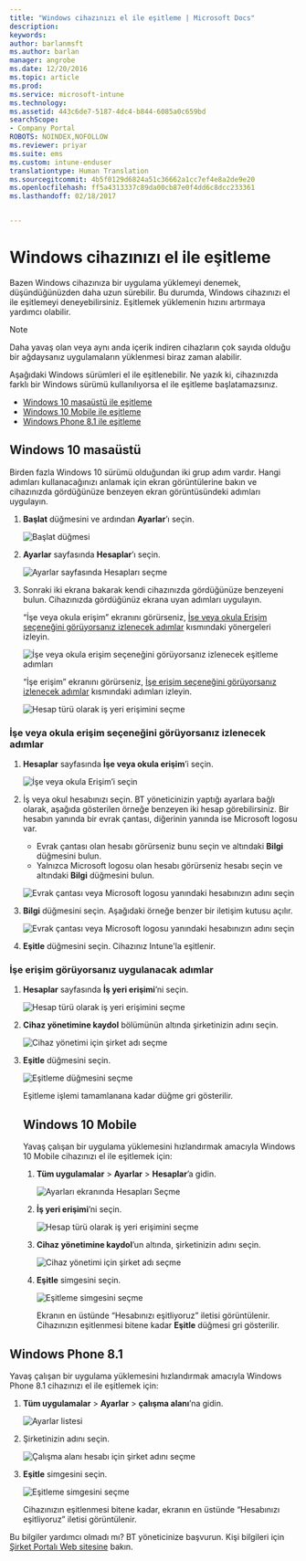 ```yaml
---
title: "Windows cihazınızı el ile eşitleme | Microsoft Docs"
description: 
keywords: 
author: barlanmsft
ms.author: barlan
manager: angrobe
ms.date: 12/20/2016
ms.topic: article
ms.prod: 
ms.service: microsoft-intune
ms.technology: 
ms.assetid: 443c6de7-5187-4dc4-b844-6085a0c659bd
searchScope:
- Company Portal
ROBOTS: NOINDEX,NOFOLLOW
ms.reviewer: priyar
ms.suite: ems
ms.custom: intune-enduser
translationtype: Human Translation
ms.sourcegitcommit: 4b5f0129d6824a51c36662a1cc7ef4e8a2de9e20
ms.openlocfilehash: ff5a4313337c89da00cb87e0f4dd6c8dcc233361
ms.lasthandoff: 02/18/2017


---
```


# <a name="sync-your-windows-device-manually"></a>Windows cihazınızı el ile eşitleme

Bazen Windows cihazınıza bir uygulama yüklemeyi denemek, düşündüğünüzden daha uzun sürebilir. Bu durumda, Windows cihazınızı el ile eşitlemeyi deneyebilirsiniz. Eşitlemek yüklemenin hızını artırmaya yardımcı olabilir.

> [!Note]
> Daha yavaş olan veya aynı anda içerik indiren cihazların çok sayıda olduğu bir ağdaysanız uygulamaların yüklenmesi biraz zaman alabilir.

Aşağıdaki Windows sürümleri el ile eşitlenebilir. Ne yazık ki, cihazınızda farklı bir Windows sürümü kullanılıyorsa el ile eşitleme başlatamazsınız.

* [Windows 10 masaüstü ile eşitleme](#windows-10-desktop)
* [Windows 10 Mobile ile eşitleme](#windows-10-mobile)
* [Windows Phone 8.1 ile eşitleme](#windows-phone-81)

## <a name="windows-10-desktop"></a>Windows 10 masaüstü
Birden fazla Windows 10 sürümü olduğundan iki grup adım vardır. Hangi adımları kullanacağınızı anlamak için ekran görüntülerine bakın ve cihazınızda gördüğünüze benzeyen ekran görüntüsündeki adımları uygulayın.

1. **Başlat** düğmesini ve ardından **Ayarlar**’ı seçin.

    ![Başlat düğmesi](./media/win10pc-sync-1-start-button.png)

2. **Ayarlar** sayfasında **Hesaplar**’ı seçin.

    ![Ayarlar sayfasında Hesapları seçme](./media/win10pc-sync-2-settings-accounts.png)

3. Sonraki iki ekrana bakarak kendi cihazınızda gördüğünüze benzeyeni bulun. Cihazınızda gördüğünüz ekrana uyan adımları uygulayın.

    “İşe veya okula erişim” ekranını görürseniz, [İşe veya okula Erişim seçeneğini görüyorsanız izlenecek adımlar](#steps-to-follow-if-you-see-access-work-or-school) kısmındaki yönergeleri izleyin.

    ![İşe veya okula erişim seçeneğini görüyorsanız izlenecek eşitleme adımları](./media/w10-enroll-rs1-connect-to-work-or-school.png)

    “İşe erişim” ekranını görürseniz, [İşe erişim seçeneğini görüyorsanız izlenecek adımlar](#steps-to-follow-if-you-see-your-account) kısmındaki adımları izleyin.

    ![Hesap türü olarak iş yeri erişimini seçme](./media/win10pc-sync-3-work-access.png)

### <a name="steps-to-follow-if-you-see-access-work-or-school"></a>İşe veya okula erişim seçeneğini görüyorsanız izlenecek adımlar

1. **Hesaplar** sayfasında **İşe veya okula erişim**’i seçin.

    ![İşe veya okula Erişim’i seçin](./media/w10-enroll-rs1-connect-to-work-or-school.png)

2. İş veya okul hesabınızı seçin. BT yöneticinizin yaptığı ayarlara bağlı olarak, aşağıda gösterilen örneğe benzeyen iki hesap görebilirsiniz. Bir hesabın yanında bir evrak çantası, diğerinin yanında ise Microsoft logosu var.

    - Evrak çantası olan hesabı görürseniz bunu seçin ve altındaki **Bilgi** düğmesini bulun.
    - Yalnızca Microsoft logosu olan hesabı görürseniz hesabı seçin ve altındaki **Bilgi** düğmesini bulun.

    ![Evrak çantası veya Microsoft logosu yanındaki hesabınızın adını seçin](./media/win10pc-rs1-sync-info-button.png)

3. **Bilgi** düğmesini seçin. Aşağıdaki örneğe benzer bir iletişim kutusu açılır.

    ![Evrak çantası veya Microsoft logosu yanındaki hesabınızın adını seçin](./media/win10pc-rs1-sync-button.png)

4. **Eşitle** düğmesini seçin. Cihazınız Intune'la eşitlenir.

### <a name="steps-to-follow-if-you-see-work-access"></a>İşe erişim görüyorsanız uygulanacak adımlar

1. **Hesaplar** sayfasında **İş yeri erişimi**’ni seçin.

    ![Hesap türü olarak iş yeri erişimini seçme](./media/win10pc-sync-3-work-access.png)

2. **Cihaz yönetimine kaydol** bölümünün altında şirketinizin adını seçin.

    ![Cihaz yönetimi için şirket adı seçme](./media/win10pc-sync-4-tap-com-name.png)

3. **Eşitle** düğmesini seçin.

    ![Eşitleme düğmesini seçme](./media/win10pc-sync-5-tap-sync.png)

   Eşitleme işlemi tamamlanana kadar düğme gri gösterilir.

   ## <a name="windows-10-mobile"></a>Windows 10 Mobile
   Yavaş çalışan bir uygulama yüklemesini hızlandırmak amacıyla Windows 10 Mobile cihazınızı el ile eşitlemek için:

   1. **Tüm uygulamalar** > **Ayarlar** > **Hesaplar**’a gidin.

       ![Ayarları ekranında Hesapları Seçme](./media/win10m-sync-1-settings-accounts.png)

   2. **İş yeri erişimi**’ni seçin.

       ![Hesap türü olarak iş yeri erişimini seçme](./media/win10m-sync-2-work-access.png)

   3. **Cihaz yönetimine kaydol**’un altında, şirketinizin adını seçin.

       ![Cihaz yönetimi için şirket adı seçme](./media/win10m-sync-3-tap-comp-name.png)

   4. **Eşitle** simgesini seçin.

       ![Eşitleme simgesini seçme](./media/win10m-sync-4-tap-sync.png)

       Ekranın en üstünde “Hesabınızı eşitliyoruz” iletisi görüntülenir. Cihazınızın eşitlenmesi bitene kadar **Eşitle** düğmesi gri gösterilir.

## <a name="windows-phone-81"></a>Windows Phone 8.1
Yavaş çalışan bir uygulama yüklemesini hızlandırmak amacıyla Windows Phone 8.1 cihazınızı el ile eşitlemek için:

1. **Tüm uygulamalar** > **Ayarlar** > **çalışma alanı**’na gidin.

    ![Ayarlar listesi](./media/wp81-1-sync-settings-workplace.png)

2. Şirketinizin adını seçin.

    ![Çalışma alanı hesabı için şirket adını seçme](./media/wp81-2-sync-tap-compname.png)

3. **Eşitle** simgesini seçin.

    ![Eşitleme simgesini seçme](./media/wp81-3-sync-tap-sync-button.png)

   Cihazınızın eşitlenmesi bitene kadar, ekranın en üstünde “Hesabınızı eşitliyoruz” iletisi görüntülenir.

Bu bilgiler yardımcı olmadı mı? BT yöneticinize başvurun. Kişi bilgileri için [Şirket Portalı Web sitesine](http://portal.manage.microsoft.com) bakın.

